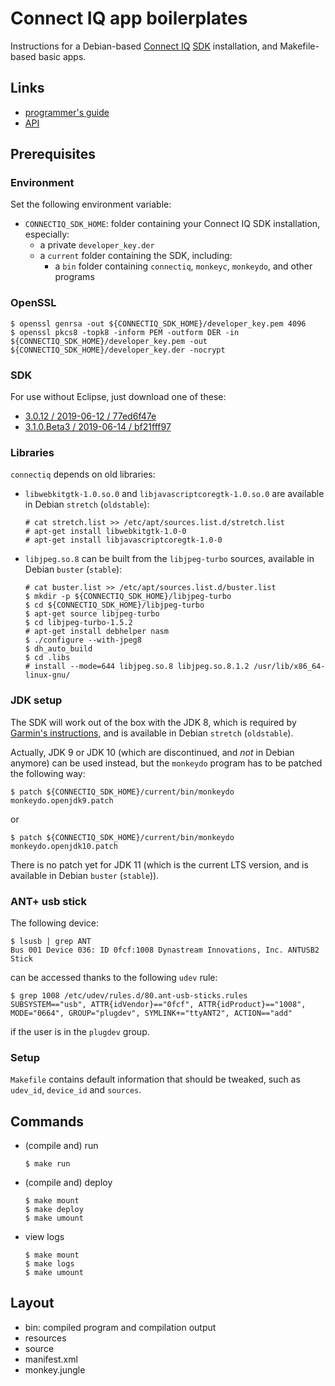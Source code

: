 Connect IQ app boilerplates
===========================

Instructions for a Debian-based
[Connect IQ](https://developer.garmin.com/connect-iq/)
[SDK](https://developer.garmin.com/connect-iq/sdk/)
installation, and Makefile-based basic apps.

Links
-----

- [programmer's guide](https://developer.garmin.com/connect-iq/programmers-guide/)
- [API](https://developer.garmin.com/connect-iq/api-docs/)

Prerequisites
-------------

### Environment

Set the following environment variable:
- `CONNECTIQ_SDK_HOME`: folder containing your Connect IQ SDK
  installation, especially:
  * a private `developer_key.der`
  * a `current` folder containing the SDK, including:
    - a `bin` folder containing `connectiq`, `monkeyc`, `monkeydo`, and
      other programs

### OpenSSL

    $ openssl genrsa -out ${CONNECTIQ_SDK_HOME}/developer_key.pem 4096
    $ openssl pkcs8 -topk8 -inform PEM -outform DER -in ${CONNECTIQ_SDK_HOME}/developer_key.pem -out ${CONNECTIQ_SDK_HOME}/developer_key.der -nocrypt

### SDK

For use without Eclipse, just download one of these:
- [3.0.12 / 2019-06-12 / 77ed6f47e](https://developer.garmin.com/downloads/connect-iq/sdks/connectiq-sdk-lin-3.0.12-2019-06-12-77ed6f47e.zip)
- [3.1.0.Beta3 / 2019-06-14 / bf21fff97](https://developer.garmin.com/downloads/connect-iq/beta/sdks/connectiq-sdk-lin-3.1.0.Beta3-2019-06-14-bf21fff97.zip)

### Libraries

`connectiq` depends on old libraries:
- `libwebkitgtk-1.0.so.0` and `libjavascriptcoregtk-1.0.so.0` are
  available in Debian `stretch` (`oldstable`):

      # cat stretch.list >> /etc/apt/sources.list.d/stretch.list
      # apt-get install libwebkitgtk-1.0-0
      # apt-get install libjavascriptcoregtk-1.0-0
- `libjpeg.so.8` can be built from the `libjpeg-turbo` sources,
  available in Debian `buster` (`stable`):

      # cat buster.list >> /etc/apt/sources.list.d/buster.list
      $ mkdir -p ${CONNECTIQ_SDK_HOME}/libjpeg-turbo
      $ cd ${CONNECTIQ_SDK_HOME}/libjpeg-turbo
      $ apt-get source libjpeg-turbo
      $ cd libjpeg-turbo-1.5.2
      # apt-get install debhelper nasm
      $ ./configure --with-jpeg8
      $ dh_auto_build
      $ cd .libs
      # install --mode=644 libjpeg.so.8 libjpeg.so.8.1.2 /usr/lib/x86_64-linux-gnu/

### JDK setup

The SDK will work out of the box with the JDK 8, which is required by
[Garmin's instructions](https://developer.garmin.com/connect-iq/programmers-guide/getting-started/),
and is available in Debian `stretch` (`oldstable`).

Actually, JDK 9 or JDK 10 (which are discontinued, and *not* in Debian
anymore) can be used instead, but the `monkeydo` program has to be
patched the following way:

    $ patch ${CONNECTIQ_SDK_HOME}/current/bin/monkeydo monkeydo.openjdk9.patch
or

    $ patch ${CONNECTIQ_SDK_HOME}/current/bin/monkeydo monkeydo.openjdk10.patch

There is no patch yet for JDK 11 (which is the current LTS version,
and is available in Debian `buster` (`stable`)).

### ANT+ usb stick

The following device:

    $ lsusb | grep ANT
    Bus 001 Device 036: ID 0fcf:1008 Dynastream Innovations, Inc. ANTUSB2 Stick
can be accessed thanks to the following `udev` rule:

    $ grep 1008 /etc/udev/rules.d/80.ant-usb-sticks.rules
    SUBSYSTEM=="usb", ATTR{idVendor}=="0fcf", ATTR{idProduct}=="1008", MODE="0664", GROUP="plugdev", SYMLINK+="ttyANT2", ACTION=="add"
if the user is in the `plugdev` group.

### Setup

`Makefile` contains default information that should be tweaked, such as
`udev_id`, `device_id` and `sources`.

Commands
--------

- (compile and) run

      $ make run

- (compile and) deploy

      $ make mount
      $ make deploy
      $ make umount

- view logs

      $ make mount
      $ make logs
      $ make umount

Layout
------

- bin: compiled program and compilation output
- resources
- source
- manifest.xml
- monkey.jungle
